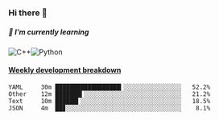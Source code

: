 ### Hi there 👋

##### 🌱 I’m currently learning

![C++](https://img.shields.io/badge/-C++-00599C?style=flat-square&logo=c)![Python](https://img.shields.io/badge/-Python-black?style=flat-square&logo=Python)


<!-- waka-box start -->
#### <a href="https://gist.github.com/bf274261b4c8553e17fc709dfc3cfa97" target="_blank">Weekly development breakdown</a>
```text
YAML   	 30m ██████████████████▎░░░░░░░░░░░░░░░░   52.2% 
Other  	 12m ███████▍░░░░░░░░░░░░░░░░░░░░░░░░░░░   21.2% 
Text   	 10m ██████▍░░░░░░░░░░░░░░░░░░░░░░░░░░░░   18.5% 
JSON   	 4m  ██▊░░░░░░░░░░░░░░░░░░░░░░░░░░░░░░░░    8.1% 
```
<!-- Powered by https://github.com/YouEclipse/waka-box-go . -->
<!-- waka-box end -->



<!--
**KomoreKalu/KomoreKalu** is a ✨ _special_ ✨ repository because its `README.md` (this file) appears on your GitHub profile.

Here are some ideas to get you started:

- 🔭 I’m currently working on ...
- 🌱 I’m currently learning ...
- 👯 I’m looking to collaborate on ...
- 🤔 I’m looking for help with ...
- 💬 Ask me about ...
- 📫 How to reach me: ...
- 😄 Pronouns: ...
- ⚡ Fun fact: ...
-->
